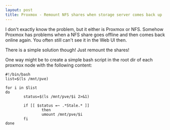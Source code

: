```yaml
---
layout: post
title: Proxmox - Remount NFS shares when storage server comes back up
---
```


I don't exactly know the problem, but it either is Proxmox or NFS. Somehow Proxmox has problems when a NFS share goes offline and then comes back online again. You often still can't see it in the Web UI then.

There is a simple solution though! Just remount the shares!

One way might be to create a simple bash script in the root dir of each proxmox node with the following content:

```
#!/bin/bash
list=$(ls /mnt/pve)

for i in $list
do
        status=$(ls /mnt/pve/$i 2>&1)

        if [[ $status =~ .*Stale.* ]]
                then
                umount /mnt/pve/$i
        fi
done
```
